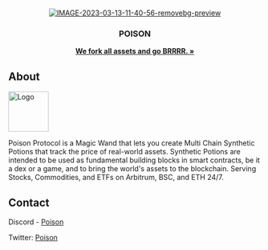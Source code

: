 <br />
<p align="center">
  <a href="https://poison.finance/">
    <img src="https://i.ibb.co/wLzh640/IMAGE-2023-03-13-11-40-56-removebg-preview.png" alt="IMAGE-2023-03-13-11-40-56-removebg-preview" border="0">
  </a>

  <h3 align="center">POISON </h3>

  <p align="center">
    <a href="https://poison.finance/"><strong>We fork all assets and go BRRRR. »</strong></a>
    <br />
  </p>
</p>

## About

<img src="https://i.ibb.co/VqpHbGn/photo-2023-03-13-11-19-53-removebg-preview.png" alt="Logo" width="80" height="80">

Poison Protocol is a Magic Wand that lets you create Multi Chain Synthetic Potions that track the price of real-world assets. Synthetic Potions are intended to be used as fundamental building blocks in smart contracts, be it a dex or a game, and to bring the world's assets to the blockchain. Serving Stocks, Commodities, and ETFs on Arbitrum, BSC, and ETH 24/7. 


## Contact

Discord - [Poison](https://discord.com/invite/5KE54JwyTs)

Twitter: [Poison](https://twitter.com/PoisonFinance)
